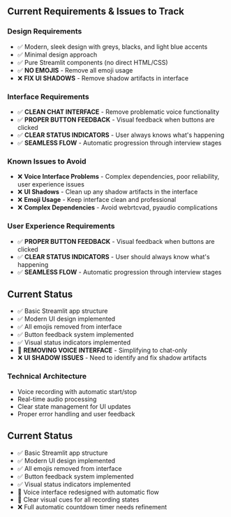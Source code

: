 ## Current Requirements & Issues to Track

### Design Requirements
- ✅ Modern, sleek design with greys, blacks, and light blue accents
- ✅ Minimal design approach
- ✅ Pure Streamlit components (no direct HTML/CSS)
- ✅ **NO EMOJIS** - Remove all emoji usage
- ❌ **FIX UI SHADOWS** - Remove shadow artifacts in interface

### Interface Requirements
- ✅ **CLEAN CHAT INTERFACE** - Remove problematic voice functionality
- ✅ **PROPER BUTTON FEEDBACK** - Visual feedback when buttons are clicked
- ✅ **CLEAR STATUS INDICATORS** - User always knows what's happening
- ✅ **SEAMLESS FLOW** - Automatic progression through interview stages

### Known Issues to Avoid
- ❌ **Voice Interface Problems** - Complex dependencies, poor reliability, user experience issues
- ❌ **UI Shadows** - Clean up any shadow artifacts in the interface
- ❌ **Emoji Usage** - Keep interface clean and professional
- ❌ **Complex Dependencies** - Avoid webrtcvad, pyaudio complications

### User Experience Requirements
- ✅ **PROPER BUTTON FEEDBACK** - Visual feedback when buttons are clicked
- ✅ **CLEAR STATUS INDICATORS** - User should always know what's happening
- ✅ **SEAMLESS FLOW** - Automatic progression through interview stages

## Current Status
- ✅ Basic Streamlit app structure
- ✅ Modern UI design implemented
- ✅ All emojis removed from interface
- ✅ Button feedback system implemented
- ✅ Visual status indicators implemented
- 🔄 **REMOVING VOICE INTERFACE** - Simplifying to chat-only
- ❌ **UI SHADOW ISSUES** - Need to identify and fix shadow artifacts

### Technical Architecture
- Voice recording with automatic start/stop
- Real-time audio processing
- Clear state management for UI updates
- Proper error handling and user feedback

## Current Status
- ✅ Basic Streamlit app structure
- ✅ Modern UI design implemented
- ✅ All emojis removed from interface
- ✅ Button feedback system implemented
- ✅ Visual status indicators implemented
- 🔄 Voice interface redesigned with automatic flow
- 🔄 Clear visual cues for all recording states
- ❌ Full automatic countdown timer needs refinement

